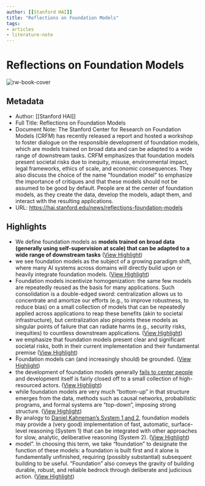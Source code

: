 ```yaml
---
author: [[Stanford HAI]]
title: "Reflections on Foundation Models"
tags: 
- articles
- literature-note
---
```

# Reflections on Foundation Models

![rw-book-cover](https://hai.stanford.edu/sites/default/files/news/teaser-images/brick%20foundation%20wall%20photo%20copy.jpg)

## Metadata
- Author: [[Stanford HAI]]
- Full Title: Reflections on Foundation Models
- Document Note: The Stanford Center for Research on Foundation Models (CRFM) has recently released a report and hosted a workshop to foster dialogue on the responsible development of foundation models, which are models trained on broad data and can be adapted to a wide range of downstream tasks. CRFM emphasizes that foundation models present societal risks due to inequity, misuse, environmental impact, legal frameworks, ethics of scale, and economic consequences. They also discuss the choice of the name "foundation model" to emphasize the importance of critiques and that these models should not be assumed to be good by default. People are at the center of foundation models, as they create the data, develop the models, adapt them, and interact with the resulting applications.
- URL: https://hai.stanford.edu/news/reflections-foundation-models

## Highlights
- We define foundation models as **models trained on broad data (generally using self-supervision at scale) that can be adapted to a wide range of downstream tasks** ([View Highlight](https://read.readwise.io/read/01gsrb58z1ef32kd1e4p8jjzvb))
- we see foundation models as the subject of a growing paradigm shift, where many AI systems across domains will directly build upon or heavily integrate foundation models. ([View Highlight](https://read.readwise.io/read/01gsrb5xbnj59k73wac3ngt09x))
- Foundation models incentivize homogenization: the same few models are repeatedly reused as the basis for many applications. Such consolidation is a double-edged sword: centralization allows us to concentrate and amortize our efforts (e.g., to improve robustness, to reduce bias) on a small collection of models that can be repeatedly applied across applications to reap these benefits (akin to societal infrastructure), but centralization also pinpoints these models as singular points of failure that can radiate harms (e.g., security risks, inequities) to countless downstream applications. ([View Highlight](https://read.readwise.io/read/01gsrb6ryqd69ta5yak4d844bz))
- we emphasize that foundation models present clear and significant societal risks, both in their current implementation and their fundamental premise ([View Highlight](https://read.readwise.io/read/01gsrb8gjaw7xp2dv1w2r0v3bq))
- Foundation models can (and increasingly should) be grounded. ([View Highlight](https://read.readwise.io/read/01gsrbd64mwbrwv6cmbaq0nmqw))
- the development of foundation models generally [fails to center people](https://youtu.be/T2e6Y37EAGo?t=425) and development itself is fairly closed off to a small collection of high-resourced actors. ([View Highlight](https://read.readwise.io/read/01gsrbdvbfzfmng55eyw96mr9z))
- while foundation models are very much “bottom-up” in that structure emerges from the data, methods such as causal networks, probabilistic programs, and formal systems are “top-down”, imposing strong structure. ([View Highlight](https://read.readwise.io/read/01gsrbmcnpw4jycvb9fa4npd02))
- By analogy to [Daniel Kahneman’s System 1 and 2](https://en.wikipedia.org/wiki/Thinking,_Fast_and_Slow), foundation models may provide a (very good) implementation of fast, automatic, surface-level reasoning (System 1) that can be integrated with other approaches for slow, analytic, deliberative reasoning (System 2). ([View Highlight](https://read.readwise.io/read/01gsrbn205pm329n0v3epsamke))
- model”. In choosing this term, we take “foundation” to designate the function of these models: a foundation is built first and it alone is fundamentally unfinished, requiring (possibly substantial) subsequent building to be useful. “Foundation” also conveys the gravity of building durable, robust, and reliable bedrock through deliberate and judicious action. ([View Highlight](https://read.readwise.io/read/01gsrbqdrwat6q5nejv75n5hws))
